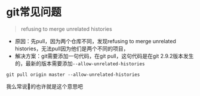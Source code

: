 # git常见问题

>refusing to merge unrelated histories
* 原因：先pull，因为两个仓库不同，发现refusing to merge unrelated histories，无法pull因为他们是两个不同的项目，
* 解决方案：git需要添加一句代码，在git pull，这句代码是在git 2.9.2版本发生的，最新的版本需要添加`--allow-unrelated-histories`
```linux
git pull origin master --allow-unrelated-histories
```


我么常说的也许就是这个意思吧

